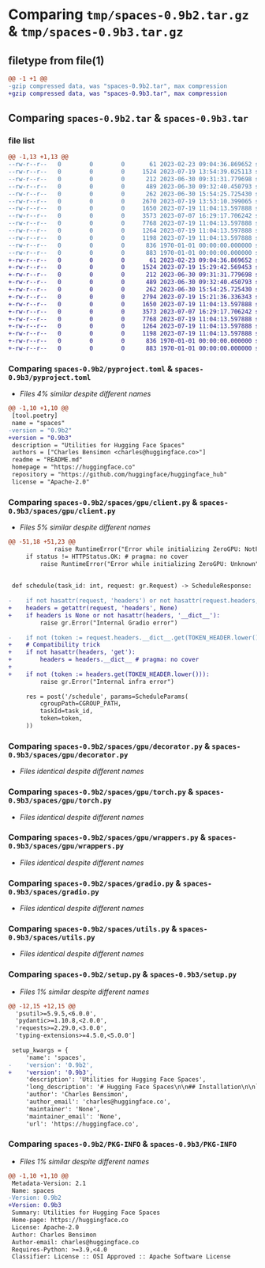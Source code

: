 # Comparing `tmp/spaces-0.9b2.tar.gz` & `tmp/spaces-0.9b3.tar.gz`

## filetype from file(1)

```diff
@@ -1 +1 @@
-gzip compressed data, was "spaces-0.9b2.tar", max compression
+gzip compressed data, was "spaces-0.9b3.tar", max compression
```

## Comparing `spaces-0.9b2.tar` & `spaces-0.9b3.tar`

### file list

```diff
@@ -1,13 +1,13 @@
--rw-r--r--   0        0        0       61 2023-02-23 09:04:36.869652 spaces-0.9b2/README.md
--rw-r--r--   0        0        0     1524 2023-07-19 13:54:39.025113 spaces-0.9b2/pyproject.toml
--rw-r--r--   0        0        0      212 2023-06-30 09:31:31.779698 spaces-0.9b2/spaces/__init__.py
--rw-r--r--   0        0        0      489 2023-06-30 09:32:40.450793 spaces-0.9b2/spaces/config.py
--rw-r--r--   0        0        0      262 2023-06-30 15:54:25.725430 spaces-0.9b2/spaces/gpu/__init__.py
--rw-r--r--   0        0        0     2670 2023-07-19 13:53:10.399065 spaces-0.9b2/spaces/gpu/client.py
--rw-r--r--   0        0        0     1650 2023-07-19 11:04:13.597888 spaces-0.9b2/spaces/gpu/decorator.py
--rw-r--r--   0        0        0     3573 2023-07-07 16:29:17.706242 spaces-0.9b2/spaces/gpu/torch.py
--rw-r--r--   0        0        0     7768 2023-07-19 11:04:13.597888 spaces-0.9b2/spaces/gpu/wrappers.py
--rw-r--r--   0        0        0     1264 2023-07-19 11:04:13.597888 spaces-0.9b2/spaces/gradio.py
--rw-r--r--   0        0        0     1198 2023-07-19 11:04:13.597888 spaces-0.9b2/spaces/utils.py
--rw-r--r--   0        0        0      836 1970-01-01 00:00:00.000000 spaces-0.9b2/setup.py
--rw-r--r--   0        0        0      883 1970-01-01 00:00:00.000000 spaces-0.9b2/PKG-INFO
+-rw-r--r--   0        0        0       61 2023-02-23 09:04:36.869652 spaces-0.9b3/README.md
+-rw-r--r--   0        0        0     1524 2023-07-19 15:29:42.569453 spaces-0.9b3/pyproject.toml
+-rw-r--r--   0        0        0      212 2023-06-30 09:31:31.779698 spaces-0.9b3/spaces/__init__.py
+-rw-r--r--   0        0        0      489 2023-06-30 09:32:40.450793 spaces-0.9b3/spaces/config.py
+-rw-r--r--   0        0        0      262 2023-06-30 15:54:25.725430 spaces-0.9b3/spaces/gpu/__init__.py
+-rw-r--r--   0        0        0     2794 2023-07-19 15:21:36.336343 spaces-0.9b3/spaces/gpu/client.py
+-rw-r--r--   0        0        0     1650 2023-07-19 11:04:13.597888 spaces-0.9b3/spaces/gpu/decorator.py
+-rw-r--r--   0        0        0     3573 2023-07-07 16:29:17.706242 spaces-0.9b3/spaces/gpu/torch.py
+-rw-r--r--   0        0        0     7768 2023-07-19 11:04:13.597888 spaces-0.9b3/spaces/gpu/wrappers.py
+-rw-r--r--   0        0        0     1264 2023-07-19 11:04:13.597888 spaces-0.9b3/spaces/gradio.py
+-rw-r--r--   0        0        0     1198 2023-07-19 11:04:13.597888 spaces-0.9b3/spaces/utils.py
+-rw-r--r--   0        0        0      836 1970-01-01 00:00:00.000000 spaces-0.9b3/setup.py
+-rw-r--r--   0        0        0      883 1970-01-01 00:00:00.000000 spaces-0.9b3/PKG-INFO
```

### Comparing `spaces-0.9b2/pyproject.toml` & `spaces-0.9b3/pyproject.toml`

 * *Files 4% similar despite different names*

```diff
@@ -1,10 +1,10 @@
 [tool.poetry]
 name = "spaces"
-version = "0.9b2"
+version = "0.9b3"
 description = "Utilities for Hugging Face Spaces"
 authors = ["Charles Bensimon <charles@huggingface.co>"]
 readme = "README.md"
 homepage = "https://huggingface.co"
 repository = "https://github.com/huggingface/huggingface_hub"
 license = "Apache-2.0"
```

### Comparing `spaces-0.9b2/spaces/gpu/client.py` & `spaces-0.9b3/spaces/gpu/client.py`

 * *Files 5% similar despite different names*

```diff
@@ -51,18 +51,23 @@
             raise RuntimeError("Error while initializing ZeroGPU: NotFound")
     if status != HTTPStatus.OK: # pragma: no cover
         raise RuntimeError("Error while initializing ZeroGPU: Unknown")
 
 
 def schedule(task_id: int, request: gr.Request) -> ScheduleResponse:
 
-    if not hasattr(request, 'headers') or not hasattr(request.headers, '__dict__'):
+    headers = getattr(request, 'headers', None)
+    if headers is None or not hasattr(headers, '__dict__'):
         raise gr.Error("Internal Gradio error")
 
-    if not (token := request.headers.__dict__.get(TOKEN_HEADER.lower())):
+    # Compatibility trick
+    if not hasattr(headers, 'get'):
+        headers = headers.__dict__ # pragma: no cover
+
+    if not (token := headers.get(TOKEN_HEADER.lower())):
         raise gr.Error("Internal infra error")
 
     res = post('/schedule', params=ScheduleParams(
         cgroupPath=CGROUP_PATH,
         taskId=task_id,
         token=token,
     ))
```

### Comparing `spaces-0.9b2/spaces/gpu/decorator.py` & `spaces-0.9b3/spaces/gpu/decorator.py`

 * *Files identical despite different names*

### Comparing `spaces-0.9b2/spaces/gpu/torch.py` & `spaces-0.9b3/spaces/gpu/torch.py`

 * *Files identical despite different names*

### Comparing `spaces-0.9b2/spaces/gpu/wrappers.py` & `spaces-0.9b3/spaces/gpu/wrappers.py`

 * *Files identical despite different names*

### Comparing `spaces-0.9b2/spaces/gradio.py` & `spaces-0.9b3/spaces/gradio.py`

 * *Files identical despite different names*

### Comparing `spaces-0.9b2/spaces/utils.py` & `spaces-0.9b3/spaces/utils.py`

 * *Files identical despite different names*

### Comparing `spaces-0.9b2/setup.py` & `spaces-0.9b3/setup.py`

 * *Files 1% similar despite different names*

```diff
@@ -12,15 +12,15 @@
  'psutil>=5.9.5,<6.0.0',
  'pydantic>=1.10.8,<2.0.0',
  'requests>=2.29.0,<3.0.0',
  'typing-extensions>=4.5.0,<5.0.0']
 
 setup_kwargs = {
     'name': 'spaces',
-    'version': '0.9b2',
+    'version': '0.9b3',
     'description': 'Utilities for Hugging Face Spaces',
     'long_description': '# Hugging Face Spaces\n\n## Installation\n\n`pip install spaces`\n',
     'author': 'Charles Bensimon',
     'author_email': 'charles@huggingface.co',
     'maintainer': 'None',
     'maintainer_email': 'None',
     'url': 'https://huggingface.co',
```

### Comparing `spaces-0.9b2/PKG-INFO` & `spaces-0.9b3/PKG-INFO`

 * *Files 1% similar despite different names*

```diff
@@ -1,10 +1,10 @@
 Metadata-Version: 2.1
 Name: spaces
-Version: 0.9b2
+Version: 0.9b3
 Summary: Utilities for Hugging Face Spaces
 Home-page: https://huggingface.co
 License: Apache-2.0
 Author: Charles Bensimon
 Author-email: charles@huggingface.co
 Requires-Python: >=3.9,<4.0
 Classifier: License :: OSI Approved :: Apache Software License
```

